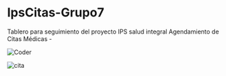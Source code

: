# IpsCitas-Grupo7

Tablero para seguimiento del proyecto IPS salud integral Agendamiento de Citas Médicas - 




![Coder](https://user-images.githubusercontent.com/90746890/134460576-3df29960-7cba-48a1-8cc4-90fded02da36.PNG)

![cita](https://user-images.githubusercontent.com/90746890/137779999-ea24a0ec-4a45-4366-ae79-d173490dd994.png)
